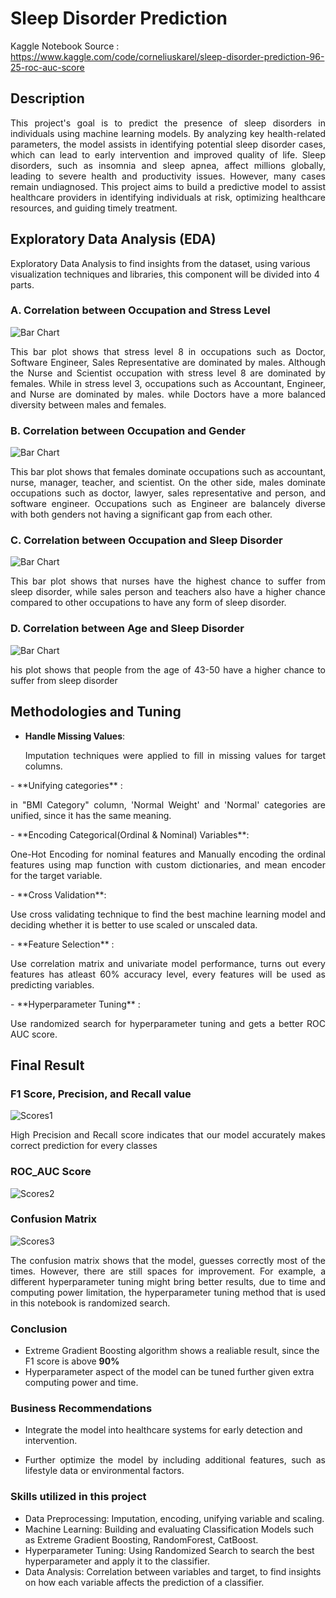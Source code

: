 # Sleep Disorder Prediction
Kaggle Notebook Source : https://www.kaggle.com/code/corneliuskarel/sleep-disorder-prediction-96-25-roc-auc-score

## Description
<p align="justify">This project's goal is to predict the presence of sleep disorders in individuals using machine learning models. By analyzing key health-related parameters, the model assists in identifying potential sleep disorder cases, which can lead to early intervention and improved quality of life. Sleep disorders, such as insomnia and sleep apnea, affect millions globally, leading to severe health and productivity issues. However, many cases remain undiagnosed. This project aims to build a predictive model to assist healthcare providers in identifying individuals at risk, optimizing healthcare resources, and guiding timely treatment.
</p>

## Exploratory Data Analysis (EDA)
Exploratory Data Analysis to find insights from the dataset, using various visualization techniques and libraries, this component will be divided into 4 parts.

### A. Correlation between Occupation and Stress Level
![Bar Chart](Imgs/OccupationVsStressLevel.png)

<p align="justify">This bar plot shows that stress level 8 in occupations such as Doctor, Software Engineer, Sales Representative are dominated by males. Although the Nurse and Scientist occupation with stress level 8 are dominated by females. While in stress level 3, occupations such as Accountant, Engineer, and Nurse are dominated by males. while Doctors have a more balanced diversity between males and females.
</p>

### B. Correlation between Occupation and Gender
![Bar Chart](Imgs/GenderVsOccupation.png)

<p align="justify">This bar plot shows that females dominate occupations such as accountant, nurse, manager, teacher, and scientist. On the other side, males dominate occupations such as doctor, lawyer, sales representative and person, and software engineer. Occupations such as Engineer are balancely diverse with both genders not having a significant gap from each other.
</p>


### C. Correlation between Occupation and Sleep Disorder
![Bar Chart](Imgs/OccupationVsSD.png)

<p align="justify">This bar plot shows that nurses have the highest chance to suffer from sleep disorder, while sales person and teachers also have a higher chance compared to other occupations to have any form of sleep disorder.
</p>


### D. Correlation between Age and Sleep Disorder
![Bar Chart](Imgs/AgeCorrSleepDisorder.png)

<p align="justify">his plot shows that people from the age of 43-50 have a higher chance to suffer from sleep disorder
</p>

## Methodologies and Tuning
- **Handle Missing Values**: <p align="justify">Imputation techniques were applied to fill in missing values for target columns.
</p>
- **Unifying categories** : <p align="justify">in "BMI Category" column, 'Normal Weight' and 'Normal' categories are unified, since it has the same meaning. 
</p>
- **Encoding Categorical(Ordinal & Nominal) Variables**: <p align="justify">One-Hot Encoding for nominal features and Manually encoding the ordinal features using map function with custom dictionaries, and mean encoder for the target variable.
</p>
- **Cross Validation**: <p align="justify">Use cross validating technique to find the best machine learning model and deciding whether it is better to use scaled or unscaled data.
</p>
- **Feature Selection** : <p align="justify">Use correlation matrix and univariate model performance, turns out every features has atleast 60% accuracy level, every features will be used as predicting variables.
</p>
- **Hyperparameter Tuning** : <p align="justify">Use randomized search for hyperparameter tuning and gets a better ROC AUC score. 
</p>

## Final Result 

### F1 Score, Precision, and Recall value
![Scores1](Imgs/f1_prec_rec.png)
<p align="justify">High Precision and Recall score indicates that our model accurately makes correct prediction for every classes
</p>

### ROC_AUC Score
![Scores2](Imgs/ROC_AUC.png)

### Confusion Matrix
![Scores3](Imgs/conf_mat.png)
<p align="justify">The confusion matrix shows that the model, guesses correctly most of the times. However, there are still spaces for improvement. For example, a different hyperparameter tuning might bring better results, due to time and computing power limitation, the hyperparameter tuning method that is used in this notebook is randomized search.
</p>

### Conclusion 
- Extreme Gradient Boosting algorithm shows a realiable result, since the F1 score is above **90%**
- Hyperparameter aspect of the model can be tuned further given extra computing power and time.

### Business Recommendations
- Integrate the model into healthcare systems for early detection and intervention.
- <p align="justify">Further optimize the model by including additional features, such as lifestyle data or environmental factors.
</p>

### Skills utilized in this project
- Data Preprocessing: Imputation, encoding, unifying variable and scaling.
- Machine Learning: Building and evaluating Classification Models such as Extreme Gradient Boosting, RandomForest, CatBoost.
- Hyperparameter Tuning: Using Randomized Search to search the best hyperparameter and apply it to the classifier.
- Data Analysis: Correlation between variables and target, to find insights on how each variable affects the prediction of a classifier.

